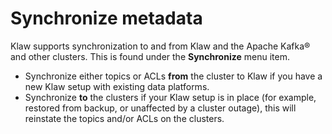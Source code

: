 # Synchronize metadata

Klaw supports synchronization to and from Klaw and the Apache Kafka® and
other clusters. This is found under the **Synchronize** menu item.

- Synchronize either topics or ACLs **from** the cluster to Klaw if
  you have a new Klaw setup with existing data platforms.
- Synchronize **to** the clusters if your Klaw setup is in place (for
  example, restored from backup, or unaffected by a cluster outage),
  this will reinstate the topics and/or ACLs on the clusters.

